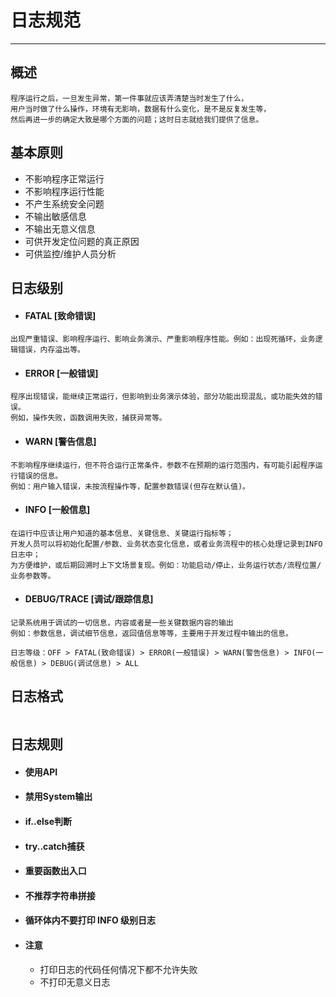 # 日志规范
***

## 概述
```
程序运行之后，一旦发生异常，第一件事就应该弄清楚当时发生了什么，
用户当时做了什么操作，环境有无影响，数据有什么变化，是不是反复发生等，
然后再进一步的确定大致是哪个方面的问题；这时日志就给我们提供了信息。
```

## 基本原则
* 不影响程序正常运行
* 不影响程序运行性能
* 不产生系统安全问题
* 不输出敏感信息
* 不输出无意义信息
* 可供开发定位问题的真正原因
* 可供监控/维护人员分析

## 日志级别
* #### FATAL [致命错误]
```
出现严重错误、影响程序运行、影响业务演示、严重影响程序性能。例如：出现死循环，业务逻辑错误，内存溢出等。
```
* #### ERROR [一般错误]
```
程序出现错误，能继续正常运行，但影响到业务演示体验，部分功能出现混乱，或功能失效的错误。
例如，操作失败，函数调用失败，捕获异常等。
```
*  #### WARN [警告信息]
```
不影响程序继续运行，但不符合运行正常条件，参数不在预期的运行范围内，有可能引起程序运行错误的信息。
例如：用户输入错误，未按流程操作等，配置参数错误(但存在默认值)。
```
* #### INFO [一般信息]
```
在运行中应该让用户知道的基本信息、关键信息、关键运行指标等；
开发人员可以将初始化配置/参数、业务状态变化信息，或者业务流程中的核心处理记录到INFO日志中；
为方便维护，或后期回溯时上下文场景复现。例如：功能启动/停止，业务运行状态/流程位置/业务参数等。
```
* #### DEBUG/TRACE [调试/跟踪信息]
```
记录系统用于调试的一切信息，内容或者是一些关键数据内容的输出
例如：参数信息，调试细节信息，返回值信息等等，主要用于开发过程中输出的信息。
```

```
日志等级：OFF > FATAL(致命错误) > ERROR(一般错误) > WARN(警告信息) > INFO(一般信息) > DEBUG(调试信息) > ALL 
```

## 日志格式
```
```

## 日志规则
* #### 使用API
* #### 禁用System输出
* #### if..else判断
* #### try..catch捕获
* #### 重要函数出入口
* #### 不推荐字符串拼接
* #### 循环体内不要打印 INFO 级别日志
* #### 注意
  * 打印日志的代码任何情况下都不允许失败
  * 不打印无意义日志

